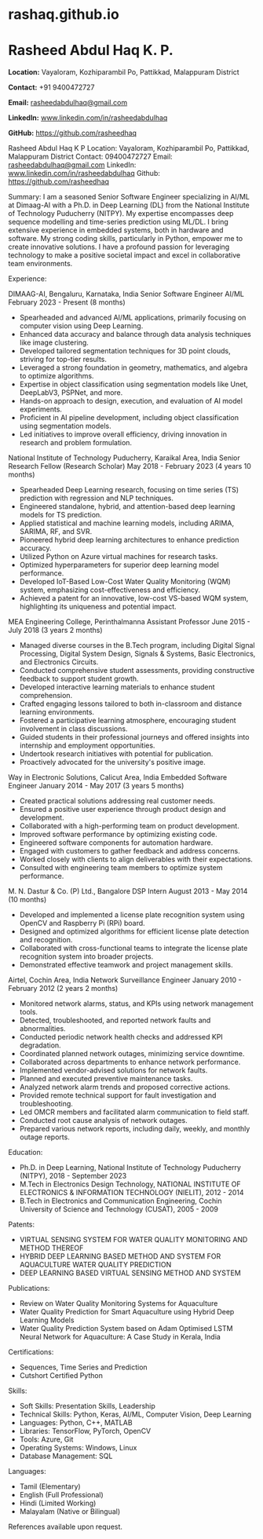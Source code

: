# rashaq.github.io
<!DOCTYPE html>
<html lang="en">
<head>
    <meta charset="UTF-8">
    <meta name="viewport" content="width=device-width, initial-scale=1.0">

</head>
<body>
    <h1>Rasheed Abdul Haq K. P.</h1>
    <p><strong>Location:</strong> Vayaloram, Kozhiparambil Po, Pattikkad, Malappuram District
    <p><strong>Contact:</strong> +91 9400472727</p>
    <p><strong>Email:</strong> <a href="mailto:rasheedabdulhaq@gmail.com">rasheedabdulhaq@gmail.com</a></p>
    <p><strong>LinkedIn:</strong> <a href="www.linkedin.com/in/rasheedabdulhaq">www.linkedin.com/in/rasheedabdulhaq</a></p>
    <p><strong>GitHub:</strong> <a href="https://github.com/rasheedhaq">https://github.com/rasheedhaq</a></p>




Rasheed Abdul Haq K P
Location: Vayaloram, Kozhiparambil Po, Pattikkad, Malappuram District
Contact: 09400472727
Email: rasheedabdulhaq@gmail.com
LinkedIn: www.linkedin.com/in/rasheedabdulhaq
Github: https://github.com/rasheedhaq

Summary:
I am a seasoned Senior Software Engineer specializing in AI/ML at Dimaag-AI with a Ph.D. in Deep Learning (DL) from the National Institute of Technology Puducherry (NITPY). My expertise encompasses deep sequence modelling and time-series prediction using ML/DL. I bring extensive experience in embedded systems, both in hardware and software. My strong coding skills, particularly in Python, empower me to create innovative solutions. I have a profound passion for leveraging technology to make a positive societal impact and excel in collaborative team environments.

Experience:

DIMAAG-AI, Bengaluru, Karnataka, India
Senior Software Engineer AI/ML
February 2023 - Present (8 months)

- Spearheaded and advanced AI/ML applications, primarily focusing on computer vision using Deep Learning.
- Enhanced data accuracy and balance through data analysis techniques like image clustering.
- Developed tailored segmentation techniques for 3D point clouds, striving for top-tier results.
- Leveraged a strong foundation in geometry, mathematics, and algebra to optimize algorithms.
- Expertise in object classification using segmentation models like Unet, DeepLabV3, PSPNet, and more.
- Hands-on approach to design, execution, and evaluation of AI model experiments.
- Proficient in AI pipeline development, including object classification using segmentation models.
- Led initiatives to improve overall efficiency, driving innovation in research and problem formulation.

National Institute of Technology Puducherry, Karaikal Area, India
Senior Research Fellow (Research Scholar)
May 2018 - February 2023 (4 years 10 months)

- Spearheaded Deep Learning research, focusing on time series (TS) prediction with regression and NLP techniques.
- Engineered standalone, hybrid, and attention-based deep learning models for TS prediction.
- Applied statistical and machine learning models, including ARIMA, SARIMA, RF, and SVR.
- Pioneered hybrid deep learning architectures to enhance prediction accuracy.
- Utilized Python on Azure virtual machines for research tasks.
- Optimized hyperparameters for superior deep learning model performance.
- Developed IoT-Based Low-Cost Water Quality Monitoring (WQM) system, emphasizing cost-effectiveness and efficiency.
- Achieved a patent for an innovative, low-cost VS-based WQM system, highlighting its uniqueness and potential impact.

MEA Engineering College, Perinthalmanna
Assistant Professor
June 2015 - July 2018 (3 years 2 months)

- Managed diverse courses in the B.Tech program, including Digital Signal Processing, Digital System Design, Signals & Systems, Basic Electronics, and Electronics Circuits.
- Conducted comprehensive student assessments, providing constructive feedback to support student growth.
- Developed interactive learning materials to enhance student comprehension.
- Crafted engaging lessons tailored to both in-classroom and distance learning environments.
- Fostered a participative learning atmosphere, encouraging student involvement in class discussions.
- Guided students in their professional journeys and offered insights into internship and employment opportunities.
- Undertook research initiatives with potential for publication.
- Proactively advocated for the university's positive image.

Way in Electronic Solutions, Calicut Area, India
Embedded Software Engineer
January 2014 - May 2017 (3 years 5 months)

- Created practical solutions addressing real customer needs.
- Ensured a positive user experience through product design and development.
- Collaborated with a high-performing team on product development.
- Improved software performance by optimizing existing code.
- Engineered software components for automation hardware.
- Engaged with customers to gather feedback and address concerns.
- Worked closely with clients to align deliverables with their expectations.
- Consulted with engineering team members to optimize system performance.

M. N. Dastur & Co. (P) Ltd., Bangalore
DSP Intern
August 2013 - May 2014 (10 months)

- Developed and implemented a license plate recognition system using OpenCV and Raspberry Pi (RPi) board.
- Designed and optimized algorithms for efficient license plate detection and recognition.
- Collaborated with cross-functional teams to integrate the license plate recognition system into broader projects.
- Demonstrated effective teamwork and project management skills.

Airtel, Cochin Area, India
Network Surveillance Engineer
January 2010 - February 2012 (2 years 2 months)

- Monitored network alarms, status, and KPIs using network management tools.
- Detected, troubleshooted, and reported network faults and abnormalities.
- Conducted periodic network health checks and addressed KPI degradation.
- Coordinated planned network outages, minimizing service downtime.
- Collaborated across departments to enhance network performance.
- Implemented vendor-advised solutions for network faults.
- Planned and executed preventive maintenance tasks.
- Analyzed network alarm trends and proposed corrective actions.
- Provided remote technical support for fault investigation and troubleshooting.
- Led OMCR members and facilitated alarm communication to field staff.
- Conducted root cause analysis of network outages.
- Prepared various network reports, including daily, weekly, and monthly outage reports.

Education:
- Ph.D. in Deep Learning, National Institute of Technology Puducherry (NITPY), 2018 - September 2023
- M.Tech in Electronics Design Technology, NATIONAL INSTITUTE OF ELECTRONICS & INFORMATION TECHNOLOGY (NIELIT), 2012 - 2014
- B.Tech in Electronics and Communication Engineering, Cochin University of Science and Technology (CUSAT), 2005 - 2009

Patents:
- VIRTUAL SENSING SYSTEM FOR WATER QUALITY MONITORING AND METHOD THEREOF
- HYBRID DEEP LEARNING BASED METHOD AND SYSTEM FOR AQUACULTURE WATER QUALITY PREDICTION
- DEEP LEARNING BASED VIRTUAL SENSING METHOD AND SYSTEM

Publications:
- Review on Water Quality Monitoring Systems for Aquaculture
- Water Quality Prediction for Smart Aquaculture using Hybrid Deep Learning Models
- Water Quality Prediction System based on Adam Optimised LSTM Neural Network for Aquaculture: A Case Study in Kerala, India

Certifications:
- Sequences, Time Series and Prediction
- Cutshort Certified Python

Skills:
- Soft Skills: Presentation Skills, Leadership
- Technical Skills: Python, Keras, AI/ML, Computer Vision, Deep Learning
- Languages: Python, C++, MATLAB
- Libraries: TensorFlow, PyTorch, OpenCV
- Tools: Azure, Git
- Operating Systems: Windows, Linux
- Database Management: SQL

Languages:
- Tamil (Elementary)
- English (Full Professional)
- Hindi (Limited Working)
- Malayalam (Native or Bilingual)

References available upon request.



